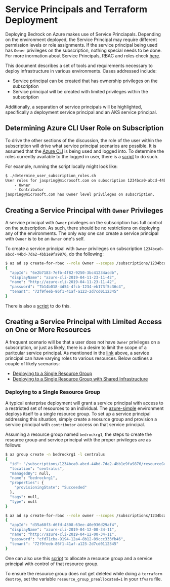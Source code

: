 # Service Principals and Terraform Deployment

Deploying Bedrock on Azure makes use of Service Princiapals.  Depending on the environment deployed, the Service Principal may require different permission levels or role assignments.  If the service principal being used has `Owner` privileges on the subscription, nothing special needs to be done.  For more inormation about Service Principals, RBAC and roles check [here](https://docs.microsoft.com/en-us/azure/role-based-access-control/overview).

This document describes a set of tools and requirements necessary to deploy infrastructure in various environments.  Cases addressed include:

- Service principal can be created that has ownership privileges on the subscription
- Service principal will be created with limited privileges within the subscription

Additionally, a separation of service principals will be highlighted, specifically a deployment service principal and an AKS service principal. 

## Determining Azure CLI User Role on Subscription

To drive the other sections of the discussion, the role of the user within the subscription will drive what service principal scenarios are possible.  It is assumed that the [Azure CLI](https://docs.microsoft.com/en-us/cli/azure/) is being used and logged into.  To determine the roles currently available to the logged in user, there is a [script](./scripts/determin_user_subscription.sh) to do such.

For example, running the script locally might look like:

```bash
$ ./determine_user_subscription_roles.sh 
User roles for jaspring@microsoft.com on subscription 1234bca0-abcd-44bd-7da2-4bb1e9fa9876: 
    - Owner
    - Contributor
jaspring@microsoft.com has Owner level privileges on subscription.
```

## Creating a Service Principal with `Owner` Privileges

A service principal with `Owner` privileges on the subscription has full control on the subscription.  As such, there should be no restrictions on deploying any of the environments.  The only way one can create a service principal with `Owner` is to be an `Owner` one's self.

To create a service principal with `Owner` privileges on subscription `1234bca0-abcd-44bd-7da2-4bb1e9fa9876`, do the following:

```bash
$ az ad sp create-for-rbac --role Owner --scopes /subscriptions/1234bca0-abcd-44bd-7da2-4bb1e9fa9876
{
  "appId": "6e2b7183-7efb-4f82-9250-3bc41234acdb",
  "displayName": "azure-cli-2019-04-11-23-11-42",
  "name": "http://azure-cli-2019-04-11-23-11-42",
  "password": "7b14b018-4d54-4fcb-1234-eb173f5c36c4",
  "tenant": "72f9feeb-86f1-41af-a123-2d7cd0112345"
}
```

There is also a [script](./scripts/create_service_principal_with_subscription_role.sh) to do this.

## Creating a Service Principal with Limited Access on One or More Resources

A frequent scenario will be that a user does not have `Owner` privileges on a subscription, or just as likely, there is a desire to limit the scope of a paritcular service principal.  As mentioned in the [link](https://docs.microsoft.com/en-us/azure/role-based-access-control/overview) above, a service principal can have varying roles to various resources.  Below outlines a couple of likely scenarios:

- [Deploying to a Single Resource Group](#deploy-to-a-single-resource-group)
- [Deploying to a Single Resource Group with Shared Infrastructure](#deploy-to-a-single-resource-group-with-shared-infrastructure)

### Deploying to a Single Resource Group

A typical enterprise deployment will grant a service principal with access to a restricted set of resources to an individual.  The [azure-simple](../../environments/azure-simple) environment deploys itself to a single resource group.  To set up a service principal addressing this situation, simply create a reosurce group and provision a service principal with `contributor` access on that service principal.

Assuming a resource group named `bedrockrg1`, the steps to create the resource group and service principal with the proper privileges are as follows:

```bash
$ az group create -n bedrockrg1 -l centralus
{
  "id": "/subscriptions/1234bca0-abcd-44bd-7da2-4bb1e9fa9876/resourceGroups/bedrockrg1",
  "location": "centralus",
  "managedBy": null,
  "name": "bedrockrg1",
  "properties": {
    "provisioningState": "Succeeded"
  },
  "tags": null,
  "type": null
}

$ az ad sp create-for-rbac --role owner --scopes /subscriptions/1234bca0-abcd-44bd-7da2-4bb1e9fa9876/resourceGroups/bedrockrg1
{
  "appId": "d35a60f3-d6fd-4308-63ee-40e936d29af4",
  "displayName": "azure-cli-2019-04-12-00-34-11",
  "name": "http://azure-cli-2019-04-12-00-34-11",
  "password": "cfd71cba-9194-12a4-8b12-09ccc333fb46",
  "tenant": "72f9feeb-86f1-41af-a123-2d7cd0112345"
}
```

One can also use this [script](./scripts/allocate_resource_group_contributor.sh) to allocate a resource group and a service principal with control of that resource group.

To ensure the resource group does not get deleted while doing a `terraform destroy`, set the variable `resource_group_preallocated=1` in your `tfvars` file.

